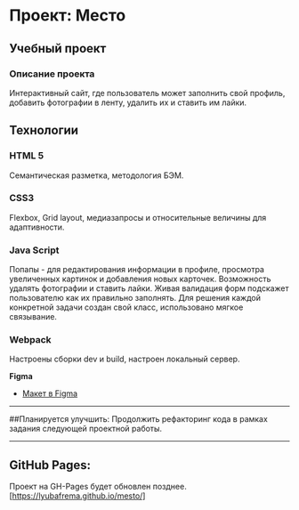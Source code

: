 # Проект: Место

## Учебный проект 

### Описание проекта
Интерактивный сайт, где пользователь может заполнить свой профиль, добавить фотографии в ленту, удалить их и ставить им лайки.

## Технологии
### HTML 5
Семантическая разметка, методология БЭМ.

### CSS3
Flexbox, Grid layout, медиазапросы и относительные величины для адаптивности.

### Java Script
Попапы - для редактирования информации в профиле, просмотра увеличенных картинок и добавления новых карточек.
Возможность удалять фотографии и ставить лайки.
Живая валидация форм подскажет пользователю как их правильно заполнять.
Для решения каждой конкретной задачи создан свой класс, использовано мягкое связывание.

### Webpack
Настроены сборки dev и build, настроен локальный сервер.

**Figma**

* [Макет в Figma](https://www.figma.com/file/kRVLKwYG3d1HGLvh7JFWRT/JavaScript.-Sprint-6?node-id=0%3A1)

---

##Планируется улучшить:
Продолжить рефакторинг кода в рамках задания следующей проектной работы.

---

## GitHub Pages:
Проект на GH-Pages будет обновлен позднее.
[https://lyubafrema.github.io/mesto/]
###
